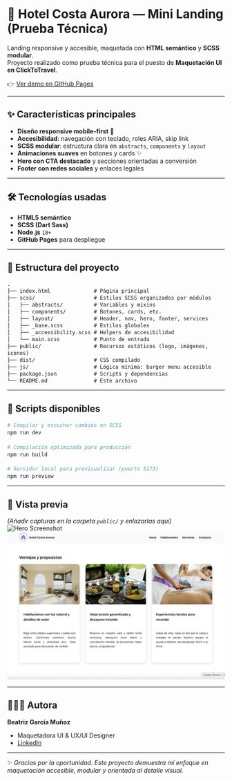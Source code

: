 # 🌊 Hotel Costa Aurora — Mini Landing (Prueba Técnica)

Landing responsive y accesible, maquetada con **HTML semántico** y **SCSS modular**.  
Proyecto realizado como prueba técnica para el puesto de **Maquetación UI en ClickToTravel**.  

👉 [Ver demo en GitHub Pages](https://beatrizgmdevux.github.io/mini-landing-test/)

---

## ✨ Características principales
- **Diseño responsive mobile-first** 📱  
- **Accesibilidad**: navegación con teclado, roles ARIA, skip link  
- **SCSS modular**: estructura clara en `abstracts`, `components` y `layout`  
- **Animaciones suaves** en botones y cards ✨  
- **Hero con CTA destacado** y secciones orientadas a conversión  
- **Footer con redes sociales** y enlaces legales  

---

## 🛠️ Tecnologías usadas
- **HTML5 semántico**  
- **SCSS (Dart Sass)**  
- **Node.js** `18+`  
- **GitHub Pages** para despliegue  

---

## 📂 Estructura del proyecto
```
.
├── index.html              # Página principal
├── scss/                   # Estilos SCSS organizados por módulos
│   ├── abstracts/          # Variables y mixins
│   ├── components/         # Botones, cards, etc.
│   ├── layout/             # Header, nav, hero, footer, services
│   ├── _base.scss          # Estilos globales
│   ├── _accessibility.scss # Helpers de accesibilidad
│   └── main.scss           # Punto de entrada
├── public/                 # Recursos estáticos (logo, imágenes, iconos)
├── dist/                   # CSS compilado
├── js/                     # Lógica mínima: burger menu accesible
├── package.json            # Scripts y dependencias
└── README.md               # Este archivo
```

---

## 🚀 Scripts disponibles
```bash
# Compilar y escuchar cambios en SCSS
npm run dev

# Compilación optimizada para producción
npm run build

# Servidor local para previsualizar (puerto 5173)
npm run preview
```

---

## 📸 Vista previa
*(Añadir capturas en la carpeta `public/` y enlazarlas aquí)*  
![Hero Screenshot](public/preview-hero.png)  
![Cards Screenshot](public/preview-cards.png)  

---

## 👩🏻‍💻 Autora
**Beatriz García Muñoz**  
- Maquetadora UI & UX/UI Designer
- [LinkedIn](https://www.linkedin.com/in/beatriz-garc%C3%ADa-mu%C3%B1oz-46144a11a/) 

---

✨ *Gracias por la oportunidad. Este proyecto demuestra mi enfoque en maquetación accesible, modular y orientada al detalle visual.*  
